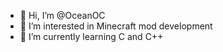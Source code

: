 - 👋 Hi, I’m @OceanOC
- 👀 I’m interested in Minecraft mod development
- 🌱 I’m currently learning C and C++
<!---
OceanOC/OceanOC is a ✨ special ✨ repository because its `README.md` (this file) appears on your GitHub profile.
You can click the Preview link to take a look at your changes.
--->
